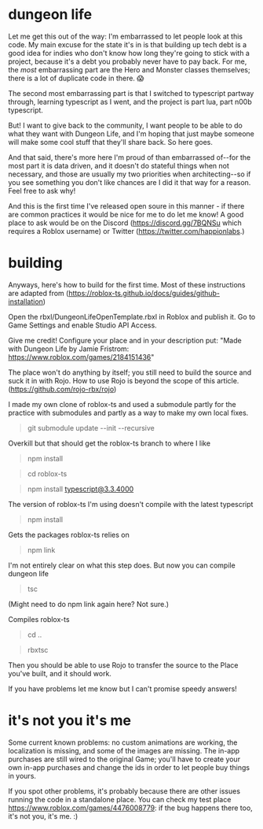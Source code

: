 # dungeon life

Let me get this out of the way: I'm embarrassed to let people look at this code. My main excuse for the state it's in is that building up tech debt is a good idea for indies who don't know how long they're going to stick with a project, because it's a debt you probably never have to pay back. For me, the *most* embarrassing part are the Hero and Monster classes themselves; there is a lot of duplicate code in there. :scream:

The second most embarrassing part is that I switched to typescript partway through, learning typescript as I went, and the project is part lua, part n00b typescript.

But! I want to give back to the community, I want people to be able to do what they want with Dungeon Life, and I'm hoping that just maybe someone will make some cool stuff that they'll share back. So here goes.

And that said, there's more here I'm proud of than embarrassed of--for the most part it is data driven, and it doesn't do stateful things when not necessary, and those are usually my two priorities when architecting--so if you see something you don't like chances are I did it that way for a reason. Feel free to ask why!

And this is the first time I've released open soure in this manner - if there are common practices it would be nice for me to do let me know! A good place to ask would be on the Discord (https://discord.gg/7BQNSu which requires a Roblox username) or Twitter (https://twitter.com/happionlabs.)

# building

Anyways, here's how to build for the first time. Most of these instructions are adapted from (https://roblox-ts.github.io/docs/guides/github-installation) 

Open the rbxl/DungeonLifeOpenTemplate.rbxl in Roblox and publish it. Go to Game Settings and enable Studio API Access. 

Give me credit! Configure your place and in your description put: "Made with Dungeon Life by Jamie Fristrom: https://www.roblox.com/games/2184151436"

The place won't do anything by itself; you still need to build the source and suck it in with Rojo. How to use Rojo is beyond the scope of this article. (https://github.com/rojo-rbx/rojo)

I made my own clone of roblox-ts and used a submodule partly for the practice with submodules and partly as a way to make my own local fixes. 

>git submodule update --init --recursive

Overkill but that should get the roblox-ts branch to where I like

>npm install

>cd roblox-ts

>npm install typescript@3.3.4000

The version of roblox-ts I'm using doesn't compile with the latest typescript

>npm install

Gets the packages roblox-ts relies on

>npm link

I'm not entirely clear on what this step does. But now you can compile dungeon life

>tsc

(Might need to do npm link again here?  Not sure.)

Compiles roblox-ts 

>cd ..

>rbxtsc 

Then you should be able to use Rojo to transfer the source to the Place you've built, and it should work. 

If you have problems let me know but I can't promise speedy answers!

# it's not you it's me

Some current known problems: no custom animations are working, the localization is missing, and some of the images are missing. The in-app purchases are still wired to the original Game; you'll have to create your own in-app purchases and change the ids in order to let people buy things in yours.

If you spot other problems, it's probably because there are other issues running the code in a standalone place. You can check my test place https://www.roblox.com/games/4476008779: if the bug happens there too, it's not you, it's me. :)


